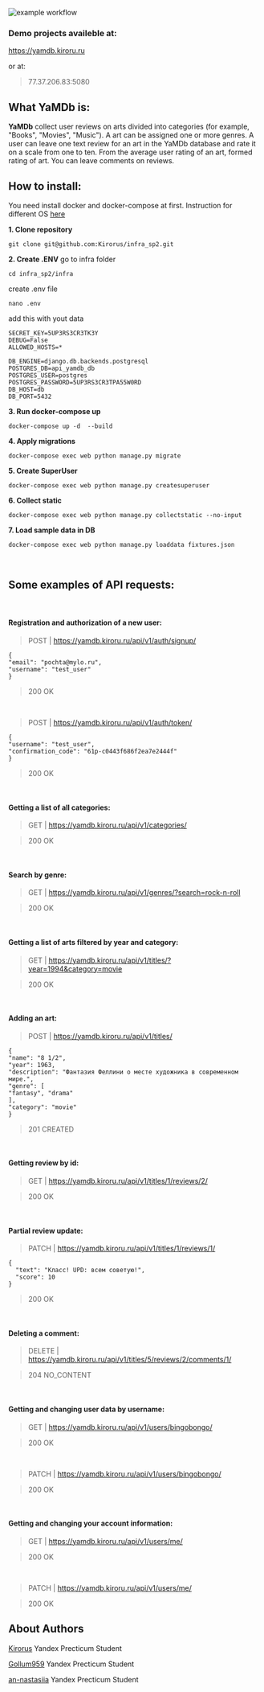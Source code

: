 ![example workflow](https://github.com/Kirorus/yamdb_final/actions/workflows/yamdb_workflow.yml/badge.svg)

### Demo projects availeble at:
https://yamdb.kiroru.ru

or at:
> 77.37.206.83:5080


## What YaMDb is:

**YaMDb** collect user reviews on arts divided into categories (for example, "Books", "Movies", "Music"). A art can be assigned one or more genres. 
A user can leave one text review for an art in the YaMDb database and rate it on a scale from one to ten. From the average user rating of an art, formed rating of art.
You can leave comments on reviews.

## How to install:
You need install docker and docker-compose at first.
Instruction for different OS [here](https://docs.docker.com/engine/install/ubuntu/)

**1. Clone repository**
```
git clone git@github.com:Kirorus/infra_sp2.git
```
**2. Create .ENV**
go to infra folder
```
cd infra_sp2/infra
```

create .env file
```
nano .env
```

add this with yout data
```
SECRET_KEY=5UP3RS3CR3TK3Y
DEBUG=False
ALLOWED_HOSTS=*

DB_ENGINE=django.db.backends.postgresql
POSTGRES_DB=api_yamdb_db
POSTGRES_USER=postgres
POSTGRES_PASSWORD=5UP3RS3CR3TPA55W0RD
DB_HOST=db
DB_PORT=5432
```

**3. Run docker-compose up**
```
docker-compose up -d  --build
```
**4. Apply migrations**
```
docker-compose exec web python manage.py migrate
```
**5. Create SuperUser**
```
docker-compose exec web python manage.py createsuperuser
```
**6. Collect static**
```
docker-compose exec web python manage.py collectstatic --no-input 
```
**7. Load sample data in DB**
```
docker-compose exec web python manage.py loaddata fixtures.json 
```
&nbsp;

## Some examples of API requests:

&nbsp;

#### Registration and authorization of a new user:

> POST | https://yamdb.kiroru.ru/api/v1/auth/signup/

```
{
"email": "pochta@mylo.ru",
"username": "test_user"
}
```
> 200 OK

&nbsp;

> POST | https://yamdb.kiroru.ru/api/v1/auth/token/

```
{
"username": "test_user",
"confirmation_code": "61p-c0443f686f2ea7e2444f"
}
```
> 200 OK

&nbsp;

#### Getting a list of all categories:

> GET | https://yamdb.kiroru.ru/api/v1/categories/

> 200 OK

&nbsp;

#### Search by genre:

> GET | https://yamdb.kiroru.ru/api/v1/genres/?search=rock-n-roll

> 200 OK

&nbsp;

#### Getting a list of arts filtered by year and category:

> GET | https://yamdb.kiroru.ru/api/v1/titles/?year=1994&category=movie

> 200 OK

&nbsp;

#### Adding an art:

> POST | https://yamdb.kiroru.ru/api/v1/titles/

```
{
"name": "8 1/2",
"year": 1963,
"description": "Фантазия Феллини о месте художника в современном мире.",
"genre": [
"fantasy", "drama"
],
"category": "movie"
}

```

> 201 CREATED

&nbsp;

#### Getting review by id:

> GET | https://yamdb.kiroru.ru/api/v1/titles/1/reviews/2/

> 200 OK

&nbsp;

#### Partial review update:

> PATCH | https://yamdb.kiroru.ru/api/v1/titles/1/reviews/1/

```
{
  "text": "Класс! UPD: всем советую!",
  "score": 10
}
```
> 200 OK

&nbsp;

#### Deleting a comment:

> DELETE | https://yamdb.kiroru.ru/api/v1/titles/5/reviews/2/comments/1/

> 204 NO_CONTENT

&nbsp;

#### Getting and changing user data by username:

> GET | https://yamdb.kiroru.ru/api/v1/users/bingobongo/

> 200 OK

&nbsp;

> PATCH | https://yamdb.kiroru.ru/api/v1/users/bingobongo/

> 200 OK

&nbsp;

#### Getting and changing your account information:

> GET | https://yamdb.kiroru.ru/api/v1/users/me/

> 200 OK

&nbsp;

> PATCH | https://yamdb.kiroru.ru/api/v1/users/me/

> 200 OK


## About Authors
[Kirorus](https://github.com/Kirorus/)
Yandex Precticum Student
&nbsp;

[Gollum959](https://github.com/Gollum959)
Yandex Precticum Student
&nbsp;

[an-nastasiia](https://github.com/an-nastasiia)
Yandex Precticum Student
